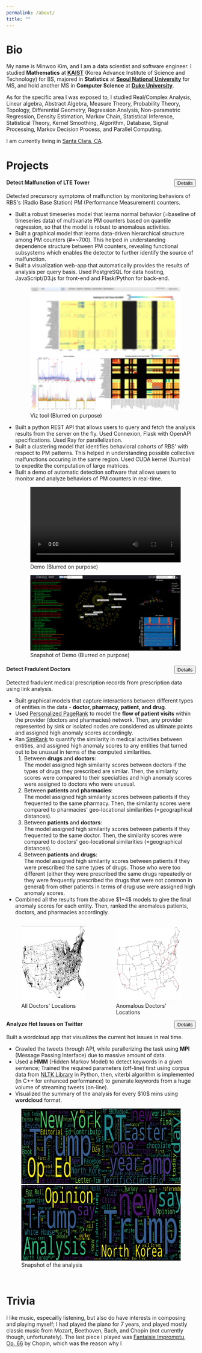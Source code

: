```yaml
---
permalink: /about/
title: ""
---
```

<h1 id="bio">Bio</h1>
<div>
<p>
My name is Minwoo Kim, and I am a data scientist and software engineer.
I studied <b>Mathematics</b> at <a href="https://en.wikipedia.org/wiki/KAIST" target="_blank"><b>KAIST</b></a> (Korea Advance Institute of Science and Technology) for BS, majored in <b>Statistics</b> at <a href="https://en.wikipedia.org/wiki/Seoul_National_University" target="_blank"><b>Seoul National University</b></a> for MS, and hold another MS in <b>Computer Science</b> at <a href="https://en.wikipedia.org/wiki/Duke_University" target="_blank"><b>Duke University</b></a>.
</p>

<p>As for the specific area I was exposed to, I studied Real/Complex Analysis, Linear algebra, Abstract Algebra, Measure Theory, Probability Theory, Topology, Differential Geometry, Regression Analysis, Non-parametric Regression, Density Estimation, Markov Chain, Statistical Inference, Statistical Theory, Kernel Smoothing, Algorithm, Database, Signal Processing, Markov Decision Process, and Parallel Computing.
</p>



<p>
I am currently living in
<i class="fa fa-map-marker-alt"></i>
<a href="https://www.google.com/maps/place/Santa+Clara,+CA/@37.3709535,-122.002572,13z/data=!3m1!4b1!4m5!3m4!1s0x808fb7815c08c193:0xe475a47ca3c0bfc0!8m2!3d37.3541079!4d-121.9552356" target="_blank">Santa Clara, CA</a>.
</p>
</div>

<h1 id="projects">Projects</h1>
<!---  
====================================================================================================
--->
<h4>
<i class="fa fa-tasks" aria-hidden="true"></i>
Detect Malfunction of LTE Tower
<button type="button" class="collapsible" id="coll1_button" style="float:right;">Details
<i class="fa fa-arrow-down" aria-hidden="true"></i>
</button>
</h4>

<div>
Detected precursory symptoms of malfunction by monitoring behaviors of RBS's (Radio Base Station) PM (Performance Measurement) counters.
</div>

<div class="content" id="coll1">
<ul>
<li>
Built a robust timeseries model that learns normal behavior (=baseline of timeseries data) of multivariate PM  counters based on quantile regression, so that the model is robust to anomalous activities.
</li>
<li>
Built a graphical model that learns data-driven hierarchical structure among PM counters (#=~700). This helped in understanding dependence structure between PM counters, revealing functional subsystems which enables the detector to further identify the source of malfunction.
</li>

<li>
Built a visualization web-app that automatically provides the results of analysis per query basis. Used PostgreSQL for data hosting, JavaScript/D3.js for front-end and Flask/Python for back-end.
</li>

<div>
<figure>
<img src="/assets/images/about/tool2_blurred.png">
<img src="/assets/images/about/tool1_blurred.png">
<figcaption>Viz tool (Blurred on purpose)</figcaption>
</figure>
</div>

<li>
Built a python REST API that allows users to query and fetch the analysis results from the server on the fly. Used Connexion, Flask with OpenAPI specifications. Used Ray for parallelization.
</li>

<li>
Built a clustering model that identifies behavioral cohorts of RBS' with respect to PM patterns. This helped in understanding possible collective malfunctions occuring in the same region. Used CUDA kernel (Numba) to expedite the computation of large matrices.
</li>

<li>
Built a demo of automatic detection software that allows users to monitor and analyze behaviors of PM counters in real-time. 
</li>
<div>
<figure>
<video width="100%" controls>
  <source src="/assets/videos/about/demo_blurred_newcodec.mp4" type="video/mp4">
Your browser does not support the video tag.
</video>
<figcaption>Demo (Blurred on purpose)</figcaption>
</figure>
</div>

<div>
<figure>
<img src="/assets/images/about/demo_snapshot_blurred.png">
<figcaption>Snapshot of Demo (Blurred on purpose)</figcaption>
</figure>
</div>

<!---
<li>
classified fault types based on the geo-spatial co-occurrence patterns using
graphical models.
</li>
--->
</ul>
</div>


<!---  
====================================================================================================
--->
<h4>
<i class="fa fa-tasks" aria-hidden="true"></i>
Detect Fradulent Doctors
<button type="button" class="collapsible" id="coll2_button" style="float:right;">Details
<i class="fa fa-arrow-down" aria-hidden="true"></i>
</button>
</h4>

<div>
Detected fradulent medical prescription records from prescription data using link analysis.
</div>

<div class="content" id="coll2">
<ul>
<li>Built graphical models that capture interactions between different types of entities in the data - <b>doctor, pharmacy, patient, and drug</b>.
</li>
<li>Used <a href="https://en.wikipedia.org/wiki/PageRank#Internet_use" target="_blank">Personalized PageRank</a> to model the <b>flow of patient visits</b> within the provider (doctors and pharmacies) network. Then, any provider represented by sink or isolated nodes are considered as
ultimate points and assigned high anomaly scores accordingly.
</li>
<li>
Ran <a href="https://en.wikipedia.org/wiki/SimRank" target="_blank">SimRank</a> to quantify the similarity in medical activities between entities, and assigned high anomaly scores to any entities that turned out to be unusual in terms of the computed similarities.
<ol>
<li>Between <b>drugs</b> and <b>doctors</b>: <br>
The model assigned high similarity scores between doctors if the types of drugs they prescribed are similar. Then, the similarity scores were compared to their specialties and high anomaly scores were assigned to doctors who were unusual.
</li>
<li>Between <b>patients</b> and <b>pharmacies</b>: <br>
The model assigned high similarity scores between patients if they frequented to the same pharmacy.
Then, the similarity scores were compared to pharmacies' geo-locational similarities (=geographical distances).
</li>
<li>Between <b>patients</b> and <b>doctors</b>: <br>
The model assigned high similarity scores between patients if they frequented to the same doctor.
Then, the similarity scores were compared to doctors' geo-locational similarities (=geographical distances).
</li>
<li>Between <b>patients</b> and <b>drugs</b>: <br>
The model assigned high similarity scores between patients if they were prescribed the same types of drugs. Those who were too different (either they were prescribed the same drugs repeatedly or they were frequently prescribed the drugs that were not common in general) from other patients in terms of drug use were assigned high anomaly scores.
</li>
</ol>
<li>
Combined all the results from the above $1+4$ models to give the final anomaly scores for each entity.
Then, ranked the anomalous patients, doctors, and pharmacies accordingly.
</li>
</li>
<!---
<li>Reported suscipicious activities to medical insurance company so that they can focus on the suggested cases and further investigate them: this greatly reduced the cost for the duty of on-site investigation.
</li>
--->
</ul>

<div>
    <div style="width:50%;float:left;">
        <figure>
	  <img src="/assets/images/about/alldocs.png"
           style="width:100%; height:200px;">
          <figcaption>All Doctors' Locations</figcaption>
        </figure>
    </div>
    <div style="width:50%;float:left;">
        <figure>
	  <img src="/assets/images/about/frauddocs.png"
          style="width:100%; height:200px;">
          <figcaption>Anomalous Doctors' Locations</figcaption>
        </figure>
    </div>
</div>

</div>
<!---  
====================================================================================================
--->
<h4>
<i class="fa fa-tasks" aria-hidden="true"></i>
Analyze Hot Issues on Twitter
<button type="button" class="collapsible" id="coll3_button" style="float:right;">Details
<i class="fa fa-arrow-down" aria-hidden="true"></i>
</button>
</h4>

<div>
Built a wordcloud app that visualizes the current hot issues in real time.
</div>

<div class="content" id="coll3">
<ul>
<li>
Crawled the tweets through API, while parallerizing the task using <b>MPI</b> (Message Passing Interface) due to massive amount of data.
</li>
<li>
Used a <b>HMM</b> (Hidden Markov Model) to detect keywords in a given sentence; Trained the required parameters (off-line) first using corpus data
from <a href="https://www.nltk.org/" target="_blank">NLTK Library</a> in Python,
then, viterbi algorithm is implemented (in C++ for enhanced performance) to generate keywords from a huge volume of streaming tweets (on-line).
</li>
<li>
Visualized the summary of the analysis for every $10$ mins using <b>wordcloud</b> format.
</li>
</ul>

<div>
<figure>
    <div style="width:50%;float:left;">
	<img src="/assets/images/about/NYT.png"
         style="width:100%; height:200px;">
    </div>
    <div style="width:50%;float:left;">
	<img src="/assets/images/about/BBC.png"
         style="width:100%; height:200px;">
    </div>
    <div style="width:50%;float:left;">
	<img src="/assets/images/about/wapost.png"
         style="width:100%; height:200px;">
    </div>
    <div style="width:50%;float:left;">
	<img src="/assets/images/about/WSJ.png"
         style="width:100%; height:200px;">
    </div>
<figcaption>Snapshot of the analysis</figcaption>
</figure>
</div>
</div>
&nbsp;

<h1 id="trivia">Trivia</h1>
<p>
I like music, especailly listening, but also do have interests in
composing and playing myself; I had played the piano for 7 years, and played mostly classic music from Mozart, Beethoven, Bach, and Chopin (not currently though, unfortunately).
The last piece I played was <a href="https://www.youtube.com/watch?v=75x6DncZDgI" target="_blank">Fantaisie Impromptu, Op. 66</a> by Chopin,
which was the reason why I 
</p>




